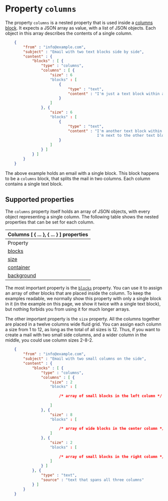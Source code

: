# Property `columns`

The property `columns` is a nested property that is used inside a 
[columns block](/copernica-docs:ResponsiveEmail/json/block-columns). It expects
a JSON array as value, with a list of JSON objects. Each object 
in this array describes the contents of a single column.


````json
    {
        "from" : "info@example.com",
        "subject" : "Email with two text blocks side by side",
        "content" : {
            "blocks" : [ {
                "type" : "columns",
                "columns" : [ {
                    "size" : 6
                    "blocks" : [
                        {
                            "type" : "text",
                            "content" : "I'm just a text block within a column."
                        }
                    ]
                }, {
                    "size" : 6
                    "blocks" : [
                        {
                            "type" : "text",
                            "content" : "I'm another text block within a column,
                                         I'm next to the other text block."
                        }
                    ]
                } ]
            } ]
        }
    }
````


The above example holds an email with a single block. This block 
happens to be a `columns` block, that splits the mail in two columns.
Each column contains a single text block.

## Supported properties

The `columns` property itself holds an array of JSON objects, with every
object representing a single column. The following table shows the 
nested properties that can be set for each column.

| Columns [ { ... }, { ... } ] properties |
| --- |
| Property | Value | Desc. |
| [blocks](/copernica-docs:ResponsiveEmail/json/property-blocks) | _array_ | An array with objects, each one representing any other block type, such as `button` and `text` blocks. |
| [size](/copernica-docs:ResponsiveEmail/json/property-size) | _integer_ | The size of the column. Supported values are 1 up to 12. |
| [container](/copernica-docs:ResponsiveEmail/json/property-container) | _object_ | Get access to the container element |
| [background](/copernica-docs:ResponsiveEmail/json/property-background) | _object_ | The background of the column. |

The most important property is the [`blocks`](/copernica-docs:ResponsiveEmail/json/property-blocks)
property. You can use it to assign an array of other blocks that are placed 
inside the column. To keep the examples readable, we normally show this
property with only a single block in it (in the example on this page, we show
it twice with a single text block), but nothing forbids you
from using it for much longer arrays.

The other important property is the `size` property. All the columns together
are placed in a twelve columns wide fluid grid. You can assign each column
a size from 1 to 12, as long as the total of all sizes is 12. Thus, if 
you want to create a mail with two small side columns, and a wider column
in the middle, you could use column sizes 2-8-2.


````json
    {
        "from" : "info@example.com",
        "subject" : "Email with two small columns on the side",
        "content" : {
            "blocks" : [ {
                "type" : "columns",
                "columns" : [ {
                    "size" : 2
                    "blocks" : [
                    
                        /* array of small blocks in the left column */
                    
                    ]
                }, {
                    "size" : 8
                    "blocks" : [
                    
                        /* array of wide blocks in the center column */
                    ]
                }, {
                    "size" : 2
                    "blocks" : [
                    
                        /* array of small blocks in the right column */
                    ]
                } ]
            }, {
                "type" : "text",
                "source" : "text that spans all three columns"
            } ]
        }
    }
````
